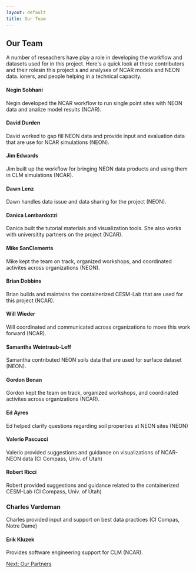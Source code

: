 ```yaml
---
layout: default
title: Our Team
---
```


## Our Team

A number of reseachers have play a role in developing the workflow and datasets used for in this project. Here's a quick look at these contributors and their rolesin this project  s and analyses of NCAR models and NEON data. ioners, and people helping in a technical capacity. 

#### Negin Sobhani

[//]: <> (<img src="../../images/people/Negin.png" alt="Head shot of Negin Sobhani" style="display: block; margin: auto; max-height: 300px;">)

Negin developed the NCAR workflow to run single point sites with NEON data and analize model results (NCAR).

#### David Durden

[//]: <> (<img src="../../images/people/daniel_smith.jpg" alt="Head shot of Daniel Smith" style="display: block; margin: auto; max-height: 300px;">)

David worked to gap fill NEON data and provide input and evaluation data that are use for NCAR simulations (NEON).  

#### Jim Edwards

Jim built up the workflow for bringing NEON data products and using them in CLM simulations (NCAR).

#### Dawn Lenz

Dawn handles data issue and data sharing for the project (NEON).

#### Danica Lombardozzi

Danica built the tutorial materials and visualization tools.  She also works with universitity partners on the project (NCAR). 

#### Mike SanClements

Mike kept the team on track, organized workshops, and coordinated activites across organizations (NEON).

#### Brian Dobbins

Brian builds and maintains the containerized CESM-Lab that are used for this project (NCAR).

#### Will Wieder

Will coordinated and communicated across organizations to move this work forward (NCAR).

#### Samantha Weintraub-Leff

Samantha contributed NEON soils data that are used for surface dataset (NEON).

#### Gordon Bonan

Gordon kept the team on track, organized workshops, and coordinated activites across organizations (NCAR).

#### Ed Ayres

Ed helped clarify questions regarding soil properties at NEON sites (NEON)

#### Valerio Pascucci

Valerio provided suggestions and guidance on visualizations of NCAR-NEON data (CI Compass, Univ. of Utah)

#### Robert Ricci

Robert provided suggestions and guidance related to the containerized CESM-Lab (CI Compass, Univ. of Utah)

### Charles Vardeman 

Charles provided input and support on best data practices (CI Compas, Notre Dame)

#### Erik Kluzek

Provides software engineering support for CLM (NCAR).

[Next: Our Partners](partners.html)


